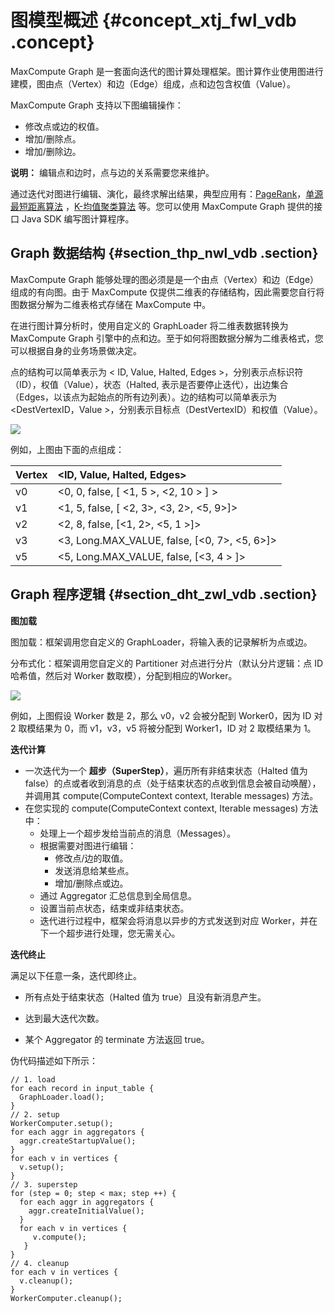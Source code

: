 # 图模型概述 {#concept_xtj_fwl_vdb .concept}

MaxCompute Graph 是一套面向迭代的图计算处理框架。图计算作业使用图进行建模，图由点（Vertex）和边（Edge）组成，点和边包含权值（Value）。

MaxCompute Graph 支持以下图编辑操作：

-   修改点或边的权值。
-   增加/删除点。
-   增加/删除边。

**说明：** 编辑点和边时，点与边的关系需要您来维护。

通过迭代对图进行编辑、演化，最终求解出结果，典型应用有：[PageRank](intl.zh-CN/用户指南/图模型/示例程序/PageRank.md)，[单源最短距离算法](intl.zh-CN/用户指南/图模型/示例程序/单源最短距离.md) ，[K-均值聚类算法](intl.zh-CN/用户指南/图模型/示例程序/K-均值聚类.md) 等。您可以使用 MaxCompute Graph 提供的接口 Java SDK 编写图计算程序。

## Graph 数据结构 {#section_thp_nwl_vdb .section}

MaxCompute Graph 能够处理的图必须是是一个由点（Vertex）和边（Edge）组成的有向图。由于 MaxCompute 仅提供二维表的存储结构，因此需要您自行将图数据分解为二维表格式存储在 MaxCompute 中。

在进行图计算分析时，使用自定义的 GraphLoader 将二维表数据转换为 MaxCompute Graph 引擎中的点和边。至于如何将图数据分解为二维表格式，您可以根据自身的业务场景做决定。

点的结构可以简单表示为 < ID, Value, Halted, Edges \>，分别表示点标识符（ID），权值（Value），状态（Halted, 表示是否要停止迭代），出边集合（Edges，以该点为起始点的所有边列表）。边的结构可以简单表示为 <DestVertexID，Value \>，分别表示目标点（DestVertexID）和权值（Value）。

![](http://static-aliyun-doc.oss-cn-hangzhou.aliyuncs.com/assets/img/12045/15353752512182_zh-CN.png)

例如，上图由下面的点组成：

|Vertex|<ID, Value, Halted, Edges\>|
|:-----|:--------------------------|
|v0|<0, 0, false, \[ <1, 5 \>, <2, 10 \> \] \>|
|v1|<1, 5, false, \[ <2, 3\>, <3, 2\>, <5, 9\>\]\>|
|v2|<2, 8, false, \[<1, 2\>, <5, 1 \>\]\>|
|v3|<3, Long.MAX\_VALUE, false, \[<0, 7\>, <5, 6\>\]\>|
|v5|<5, Long.MAX\_VALUE, false, \[<3, 4 \> \]\>|

## Graph 程序逻辑 {#section_dht_zwl_vdb .section}

**图加载**

图加载：框架调用您自定义的 GraphLoader，将输入表的记录解析为点或边。

分布式化：框架调用您自定义的 Partitioner 对点进行分片（默认分片逻辑：点 ID 哈希值，然后对 Worker 数取模），分配到相应的Worker。

![](http://static-aliyun-doc.oss-cn-hangzhou.aliyuncs.com/assets/img/12045/15353752512208_zh-CN.png)

例如，上图假设 Worker 数是 2，那么 v0，v2 会被分配到 Worker0，因为 ID 对 2 取模结果为 0，而 v1，v3，v5 将被分配到 Worker1，ID 对 2 取模结果为 1。

**迭代计算**

-   一次迭代为一个 **超步（SuperStep）**，遍历所有非结束状态（Halted 值为 false）的点或者收到消息的点（处于结束状态的点收到信息会被自动唤醒），并调用其 compute\(ComputeContext context, Iterable messages\) 方法。
-   在您实现的 compute\(ComputeContext context, Iterable messages\) 方法中：
    -   处理上一个超步发给当前点的消息（Messages）。
    -   根据需要对图进行编辑：
        -   修改点/边的取值。
        -   发送消息给某些点。
        -   增加/删除点或边。
    -   通过 Aggregator 汇总信息到全局信息。
    -   设置当前点状态，结束或非结束状态。
    -   迭代进行过程中，框架会将消息以异步的方式发送到对应 Worker，并在下一个超步进行处理，您无需关心。

**迭代终止**

满足以下任意一条，迭代即终止。

-   所有点处于结束状态（Halted 值为 true）且没有新消息产生。

-   达到最大迭代次数。

-   某个 Aggregator 的 terminate 方法返回 true。


伪代码描述如下所示：

```
// 1. load
for each record in input_table {
  GraphLoader.load();
}
// 2. setup
WorkerComputer.setup();
for each aggr in aggregators {
  aggr.createStartupValue();
}
for each v in vertices {
  v.setup();
}
// 3. superstep
for (step = 0; step < max; step ++) {
  for each aggr in aggregators {
    aggr.createInitialValue();
  }
  for each v in vertices {
     v.compute();
   }
}
// 4. cleanup
for each v in vertices {
  v.cleanup();
}
WorkerComputer.cleanup();
```

